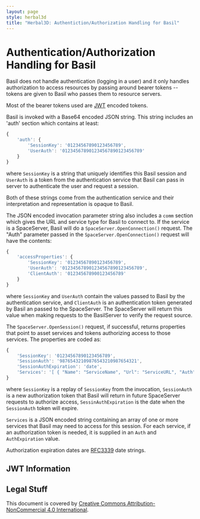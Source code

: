 ```yaml
---
layout: page
style: herbal3d
title: "Herbal3D: Authentiction/Authorization Handling for Basil"
---
```

# Authentication/Authorization Handling for Basil

Basil does not handle authentication (logging in a user) and it only handles
authorization to access resources by passing around bearer tokens -- tokens
are given to Basil who passes them to resource servers.

Most of the bearer tokens used are [JWT] encoded tokens.

Basil is invoked with a Base64 encoded JSON string. This string includes an 'auth'
section which contains at least:

```javascript
{
    'auth': {
        'SessionKey': '01234567890123456789',
        'UserAuth': '012345678901234567890123456789'
    }
}
```

where `SessionKey` is a string that uniquely identifies this Basil session
and `UserAuth` is a token from the authentication service that Basil can
pass in server to authenticate the user and request a session.

Both of these strings come from the authentication service and their interpretation
and representation is opaque to Basil.

The JSON encoded invocation parameter string also includes a `comm` section which
gives the URL and service type for Basil to connect to. If the service is a
SpaceServer, Basil will do a `SpaceServer.OpenConnection()` request. The "Auth" parameter
passed in the `SpaceServer.OpenConnection()` request will have the contents:

```javascript
{
    'accessProperties': {
        'SessionKey': '01234567890123456789',
        'UserAuth': '012345678901234567890123456789',
        'ClientAuth': '012345678900123456789'
    }
}
```

where `SessionKey` and `UserAuth` contain the values passed to Basil by the
authentication service, and `ClientAuth` is an authentication token generated by
Basil an passed to the SpaceServer. The SpaceServer will return this value when
making requests to the BasilServer to verify the request source.

The `SpaceServer.OpenSession()` request, if successful, returns properties that
point to asset services and tokens authorizing access to those services.
The properties are coded as:

```javascript
{
    'SessionKey': '01234567890123456789',
    'SessionAuth': '98765432109876543210987654321',
    'SessionAuthExpiration': 'date',
    'Services': '[ { "Name": "ServiceName", "Url": "ServiceURL", "Auth": "989898", "AuthExpiration": "date" } ]'
}
```

where `SessionKey` is a replay of `SessionKey` from the invocation,
`SessionAuth` is a new authorization token that Basil will return in future
SpaceServer requests to authorize access,
`SessinAuthExpiration` is the date when the `SessionAuth` token will expire.

`Services` is a JSON encoded string containing an array of one or more services that Basil
may need to access for this session. For each service, if an authorization token is needed,
it is supplied in an `Auth` and `AuthExpiration` value.


Authorization expiration dates are [RFC3339] date strings.

## JWT Information


## Legal Stuff

This document is covered by [Creative Commons Attribution-NonCommercial 4.0 International].


[JWT]: https://jwt.io/
[RFC3339]: https://tools.ietf.org/html/rfc3339
[WGS 1984]: http://earth-info.nga.mil/GandG/publications/tr8350.2/tr8350_2.html
[OpenSimulator]: http://opensimulator.org/
[View Service]: http://loc-loc.net/
[Herbal System]: http://herbal3d.org/
[Basil Viewer]: http://basilviewer.org/
[Pesto]: http://misterblue.github.io/pesto/
[Ragu]: http://misterblue.github.io/ragu/
[BSD License]: http://opensource.org/licenses/BSD-3-Clause
[MIT License]: http://opensource.org/licenses/MIT
[Apache License]: http://opensource.org/licenses/Apache-2.0
[Creative Commons Attribution-NonCommercial 4.0 International]: http://creativecommons.org/licenses/by-nc/4.0/

<!-- vim: ts=2 sw=2 et ai
-->
